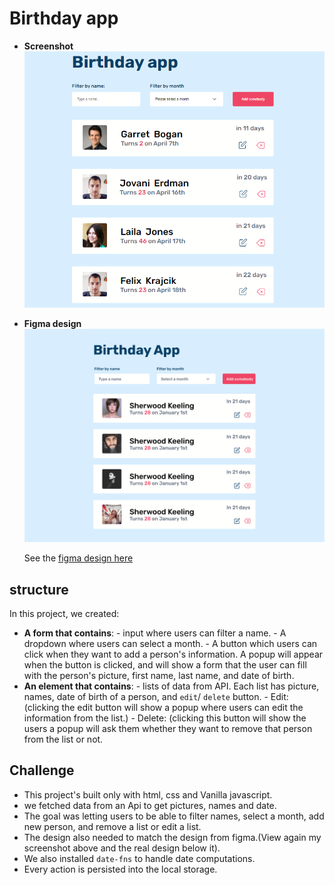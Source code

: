 # Birthday app
- **Screenshot**
    ![This is a screenshot of my solution of birthday app](./images/birthday-app.png)

- **Figma design**
    ![This is the real design](images/birthday-app-figma.png)

    See the [figma design here](https://www.figma.com/file/bb1Mie5R3mUhR77PtGG8bJ/Birthday-App?node-id=7%3A72)

## structure
In this project, we created:
- **A form that contains**:
        -  input where users can filter a name.
        -  A dropdown where users can select a month.
        -  A button which users can click when they want to add a person's information. A popup will  appear when the button is clicked, and will show a form that the user can fill with the person's picture, first name, last name, and date of birth.  
- **An element that contains**:
        -  lists of data from API. Each list has picture, names, date of birth of a person, and `edit`/ `delete` button.
            - Edit: (clicking the edit button will show a popup where users can edit the information from the list.)
            - Delete: (clicking this button will show the users a popup will ask them whether they want to remove that person from the list or not.

## Challenge
- This project's built only with html, css and Vanilla javascript. 
- we fetched data from an Api to get pictures, names and date.
- The goal was letting users to be able to filter names, select a month, add new person, and remove a list or edit a list.
- The design also needed to match the design from figma.(View again my screenshot above and the real design below it).
- We also installed `date-fns` to handle date computations.
- Every action is persisted into the local storage.


